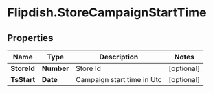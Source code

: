 # Flipdish.StoreCampaignStartTime

## Properties

Name | Type | Description | Notes
------------ | ------------- | ------------- | -------------
**StoreId** | **Number** | Store Id | [optional] 
**TsStart** | **Date** | Campaign start time in Utc | [optional] 


